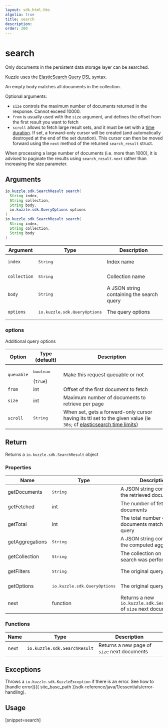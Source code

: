 ```yaml
---
layout: sdk.html.hbs
algolia: true
title: search
description:
order: 200
---
```


# search

Only documents in the persistent data storage layer can be searched.

Kuzzle uses the [ElasticSearch Query DSL](https://www.elastic.co/guide/en/elasticsearch/reference/5.x/query-dsl.html) syntax.

An empty body matches all documents in the collection.

Optional arguments:

* `size` controls the maximum number of documents returned in the response. Cannot exceed 10000.
* `from` is usually used with the `size` argument, and defines the offset from the first result you want to fetch
* `scroll` allows to fetch large result sets, and it must be set with a [time duration](https://www.elastic.co/guide/en/elasticsearch/reference/current/common-options.html#time-units). If set, a forward-only cursor will be created (and automatically destroyed at the end of the set duration).
This cursor can then be moved forward using the `next` method of the returned `search_result` struct.

<div class="alert alert-info">
  <p>
  When processing a large number of documents (i.e. more than 1000), it is advised to paginate the results using <code>search_result.next</code> rather than increasing the size parameter.
  </p>
</div>

## Arguments

```java
io.kuzzle.sdk.SearchResult search(
  String index,
  String collection, 
  String body, 
  io.kuzzle.sdk.QueryOptions options
)
io.kuzzle.sdk.SearchResult search(
  String index,
  String collection, 
  String body
)
```

| Argument | Type | Description |
| --- | --- | --- |
| `index` | <pre>String</pre> | Index name |
| `collection` | <pre>String</pre> | Collection name |
| `body` | <pre>String</pre> | A JSON string containing the search query |
| `options` | <pre>io.kuzzle.sdk.QueryOptions</pre> | The query options |

### options

Additional query options

| Option | Type (default) | Description |
| --- | --- | --- |
| `queuable` | <pre>boolean</pre> (`true`)| Make this request queuable or not |
| `from` | int | Offset of the first document to fetch |
| `size` | int | Maximum number of documents to retrieve per page  |
| `scroll` | <pre>String</pre> | When set, gets a forward-only cursor having its ttl set to the given value (ie `30s`; cf [elasticsearch time limits](https://www.elastic.co/guide/en/elasticsearch/reference/current/common-options.html#time-units)) |

## Return

Returns a `io.kuzzle.sdk.SearchResult` object

### Properties

| Name | Type | Description |
| --- | --- | --- |
| getDocuments | <pre>String</pre> | A JSON string containing the retrieved documents |
| getFetched | int | The number of fetched documents |
| getTotal | int | The total number of documents matching the query |
| getAggregations | <pre>String</pre> | A JSON string containing the computed aggregations |
| getCollection | <pre>String</pre> | The collection on which the search was performed |
| getFilters | <pre>String</pre> | The original query |
| getOptions | <pre>io.kuzzle.sdk.QueryOptions</pre> | The original query options |
| next | function | Returns a new `io.kuzzle.sdk.SearchResult` of `size` next documents |

### Functions

| Name | Type | Description |
| --- | --- | --- |
| next | `io.kuzzle.sdk.SearchResult` | Returns a new page of `size` next documents |

## Exceptions

Throws a `io.kuzzle.sdk.KuzzleException` if there is an error. See how to [handle error]({{ site_base_path }}sdk-reference/java/1/essentials/error-handling).

## Usage

[snippet=search]
